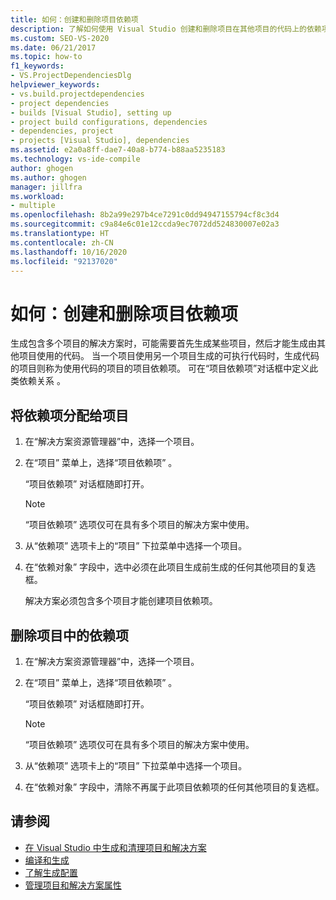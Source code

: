 ```yaml
---
title: 如何：创建和删除项目依赖项
description: 了解如何使用 Visual Studio 创建和删除项目在其他项目的代码上的依赖项。
ms.custom: SEO-VS-2020
ms.date: 06/21/2017
ms.topic: how-to
f1_keywords:
- VS.ProjectDependenciesDlg
helpviewer_keywords:
- vs.build.projectdependencies
- project dependencies
- builds [Visual Studio], setting up
- project build configurations, dependencies
- dependencies, project
- projects [Visual Studio], dependencies
ms.assetid: e2a0a8ff-dae7-40a8-b774-b88aa5235183
ms.technology: vs-ide-compile
author: ghogen
ms.author: ghogen
manager: jillfra
ms.workload:
- multiple
ms.openlocfilehash: 8b2a99e297b4ce7291c0dd94947155794cf8c3d4
ms.sourcegitcommit: c9a84e6c01e12ccda9ec7072dd524830007e02a3
ms.translationtype: HT
ms.contentlocale: zh-CN
ms.lasthandoff: 10/16/2020
ms.locfileid: "92137020"
---
```

# <a name="how-to-create-and-remove-project-dependencies"></a>如何：创建和删除项目依赖项

生成包含多个项目的解决方案时，可能需要首先生成某些项目，然后才能生成由其他项目使用的代码。 当一个项目使用另一个项目生成的可执行代码时，生成代码的项目则称为使用代码的项目的项目依赖项。 可在“项目依赖项”对话框中定义此类依赖关系  。

## <a name="to-assign-dependencies-to-projects"></a>将依赖项分配给项目

1. 在“解决方案资源管理器”中，选择一个项目。

2. 在“项目”  菜单上，选择“项目依赖项”  。

    “项目依赖项”  对话框随即打开。

   > [!NOTE]
   > “项目依赖项”  选项仅可在具有多个项目的解决方案中使用。

3. 从“依赖项”  选项卡上的“项目”  下拉菜单中选择一个项目。

4. 在“依赖对象”  字段中，选中必须在此项目生成前生成的任何其他项目的复选框。

   解决方案必须包含多个项目才能创建项目依赖项。

## <a name="to-remove-dependencies-from-projects"></a>删除项目中的依赖项

1. 在“解决方案资源管理器”中，选择一个项目。

2. 在“项目”  菜单上，选择“项目依赖项”  。

     “项目依赖项”  对话框随即打开。

    > [!NOTE]
    > “项目依赖项”  选项仅可在具有多个项目的解决方案中使用。

3. 从“依赖项”  选项卡上的“项目”  下拉菜单中选择一个项目。

4. 在“依赖对象”  字段中，清除不再属于此项目依赖项的任何其他项目的复选框。

## <a name="see-also"></a>请参阅

- [在 Visual Studio 中生成和清理项目和解决方案](../ide/building-and-cleaning-projects-and-solutions-in-visual-studio.md)
- [编译和生成](../ide/compiling-and-building-in-visual-studio.md)
- [了解生成配置](../ide/understanding-build-configurations.md)
- [管理项目和解决方案属性](managing-project-and-solution-properties.md)
